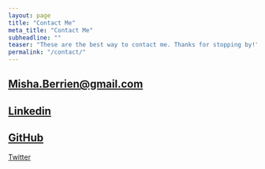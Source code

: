 ```yaml
---
layout: page
title: "Contact Me"
meta_title: "Contact Me"
subheadline: ""
teaser: "These are the best way to contact me. Thanks for stopping by!"
permalink: "/contact/"
---
```

Misha.Berrien@gmail.com
---
<a href="http://linkedin.com/in/misha-berrien/" target="_blank">Linkedin</a>
---
<a href="https://github.com/mishaberrien" target="_blank">GitHub</a>
---
<a href="http://twitter.com/MishaBerrien" target="_blank">Twitter</a>
